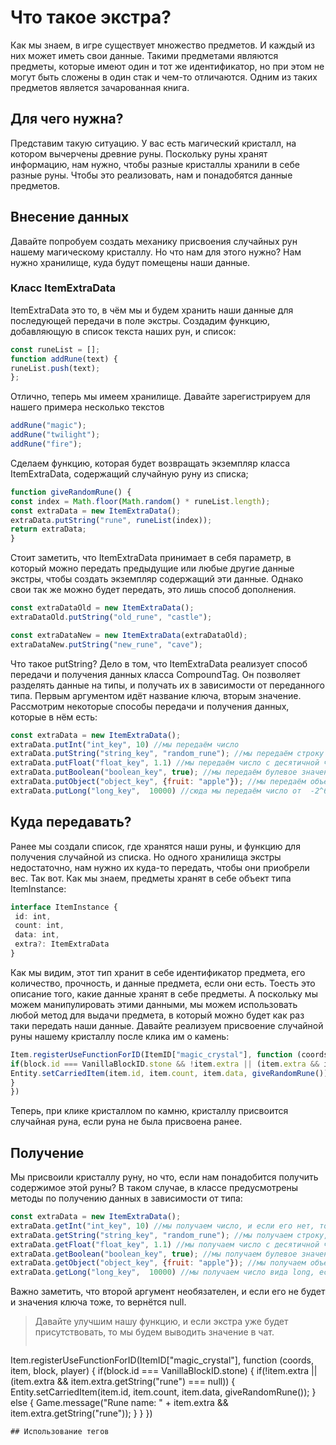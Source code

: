 # Что такое экстра?
Как мы знаем, в игре существует множество предметов. И каждый из них может иметь свои данные. Такими предметами являются предметы, которые имеют один и тот же идентификатор, но при этом не могут быть сложены в один стак и чем-то отличаются. Одним из таких предметов является зачарованная книга.
## Для чего нужна?
Представим такую ситуацию. У вас есть магический кристалл, на котором вычерчены древние руны. Поскольку руны хранят информацию, нам нужно, чтобы разные кристаллы хранили в себе разные руны. Чтобы это реализовать, нам и понадобятся данные предметов.
## Внесение данных
Давайте попробуем создать механику присвоения случайных рун нашему магическому кристаллу. Но что нам для этого нужно? Нам нужно хранилище, куда будут помещены наши данные.
### Класс ItemExtraData
ItemExtraData это то, в чём мы и будем хранить наши данные для последующей передачи в поле экстры. 
Создадим функцию, добавляющую в список текста наших рун, и список:
```js
const runeList = [];
function addRune(text) {
runeList.push(text);
};
```
Отлично, теперь мы имеем хранилище. Давайте зарегистрируем для нашего примера несколько текстов
```js
addRune("magic");
addRune("twilight");
addRune("fire");
```
Сделаем функцию, которая будет возвращать экземпляр класса ItemExtraData, содержащий случайную руну из списка;
```js
function giveRandomRune() {
const index = Math.floor(Math.random() * runeList.length);
const extraData = new ItemExtraData();
extraData.putString("rune", runeList(index));
return extraData;
}
```
Стоит заметить, что ItemExtraData принимает в себя параметр, в который можно передать предыдущие или любые другие данные экстры, чтобы создать экземпляр содержащий эти данные. Однако свои так же можно будет передать, это лишь способ дополнения.
```js
const extraDataOld = new ItemExtraData();
extraDataOld.putString("old_rune", "castle");

const extraDataNew = new ItemExtraData(extraDataOld);
extraDataNew.putString("new_rune", "cave");
```
Что такое putString? Дело в том, что ItemExtraData реализует способ передачи и получения данных класса CompoundTag.
Он позволяет разделять данные на типы, и получать их в зависимости от переданного типа.
Первым аргументом идёт название ключа, вторым значение.
Рассмотрим некоторые способы передачи и получения данных, которые в нём есть:
```js
const extraData = new ItemExtraData();
extraData.putInt("int_key", 10) //мы передаём число
extraData.putString("string_key", "random_rune"); //мы передаём строку
extraData.putFloat("float_key", 1.1) //мы передаём число с десятичной частью
extraData.putBoolean("boolean_key", true); //мы передаём булевое значение
extraData.putObject("object_key", {fruit: "apple"}); //мы передаём объект с данными
extraData.putLong("long_key",  10000) //сюда мы передаём число от  -2^63 до 2^63-1
```
## Куда передавать?
Ранее мы создали список, где хранятся наши руны, и функцию для получения случайной из списка. Но одного хранилища экстры недостаточно, нам нужно их куда-то передать, чтобы они приобрели вес. Так вот.
Как мы знаем, предметы хранят в себе объект типа ItemInstance:
```ts
interface ItemInstance {
 id: int,
 count: int,
 data: int,
 extra?: ItemExtraData
}
```
Как мы видим, этот тип хранит в себе идентификатор предмета, его количество, прочность, и данные предмета, если они есть.
Тоесть это описание того, какие данные хранят в себе предметы.
  А поскольку мы можем манипулировать этими данными, мы можем использовать любой метод для выдачи предмета, в который можно будет как раз таки передать наши данные.
  Давайте реализуем присвоение случайной руны нашему кристаллу после клика им о камень:
  ```js
Item.registerUseFunctionForID(ItemID["magic_crystal"], function (coords, item, block, player) {
if(block.id === VanillaBlockID.stone && !item.extra || (item.extra && item.extra.getString("rune") === null)) {
Entity.setCarriedItem(item.id, item.count, item.data, giveRandomRune());
}
})
```
Теперь, при клике кристаллом по камню, кристаллу присвоится случайная руна, если руна не была присвоена ранее.
## Получение
Мы присвоили кристаллу руну, но что, если нам понадобится получить содержимое этой руны?
В таком случае, в классе предусмотрены методы по получению данных в зависимости от типа:
```js
const extraData = new ItemExtraData();
extraData.getInt("int_key", 10) //мы получаем число, и если его нет, то получим 10
extraData.getString("string_key", "random_rune"); //мы получаем строку, если её нет, то получим "random_rune"
extraData.getFloat("float_key", 1.1) //мы получаем число с десятичной частью, если его нет, то получим 1.1
extraData.getBoolean("boolean_key", true); //мы получаем булевое значение, если его нет, то получим true
extraData.getObject("object_key", {fruit: "apple"}); //мы получаем объект с данными, если его нет, то получим {fruit: "apple"}
extraData.getLong("long_key",  10000) //мы получаем число вида long, если его нет, то получим 10000
```
Важно заметить, что второй аргумент необязателен, и если его не будет и значения ключа тоже, то вернётся null. 
> Давайте улучшим нашу функцию, и если экстра уже будет присутствовать, то мы будем выводить значение в чат.
>   ```js
Item.registerUseFunctionForID(ItemID["magic_crystal"], function (coords, item, block, player) {
if(block.id === VanillaBlockID.stone) {
if(!item.extra || (item.extra && item.extra.getString("rune") === null)) {
Entity.setCarriedItem(item.id, item.count, item.data, giveRandomRune());
} else {
Game.message("Rune name: " + item.extra && item.extra.getString("rune"));
}
}
})
```
## Использование тегов
